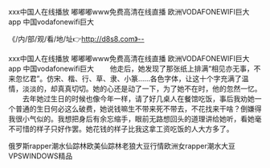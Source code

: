 ххх中国人在线播放
嘟嘟嘟www免费高清在线直播
欧洲VODAFONEWIFI巨大app
中国vodafonewifi巨大


《/内/部/观/看/地/址👉http://d8s8.com》--

ххх中国人在线播放
嘟嘟嘟www免费高清在线直播
欧洲VODAFONEWIFI巨大app
中国vodafonewifi巨大
　　他走后，她发现了那张纸上排满“相见亦无事，不来忽忆君”。仿宋、楷、行、草、隶、小篆……各色字体，让这十个字充满了温情，淡淡的，却真真切切。她的心还是动了一下，为了她不在时，他的忽然一忆。
　　去年她过生日的时候也像今年一样，请了好几桌人在餐馆吃饭，事后我劝她一个普通的生日何必这么破费，她说钱嘛生不带来死不带去，不花找来干啥？倒嫌得我很小气似的。我想把身后有余忘缩手，眼前无路想回头的道理讲给她听，看她毫不可惜的样子只好作罢。她花钱的样子比我这拿工资吃饭的人大方多了。





俄罗斯rapper潮水仙踪林欧美仙踪林老狼大豆行情欧洲女rapper潮水大豆VPSWINDOWS精品
